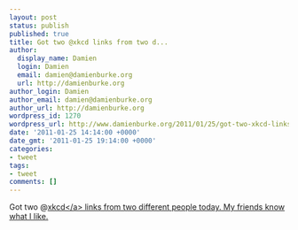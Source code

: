 ```yaml
---
layout: post
status: publish
published: true
title: Got two @xkcd links from two d...
author:
  display_name: Damien
  login: Damien
  email: damien@damienburke.org
  url: http://damienburke.org
author_login: Damien
author_email: damien@damienburke.org
author_url: http://damienburke.org
wordpress_id: 1270
wordpress_url: http://www.damienburke.org/2011/01/25/got-two-xkcd-links-from-two-d/
date: '2011-01-25 14:14:00 +0000'
date_gmt: '2011-01-25 19:14:00 +0000'
categories:
- tweet
tags:
- tweet
comments: []
---
```

<p>Got two @<a href="http:&#47;&#47;twitter.com&#47;xkcd" class="aktt_username">xkcd<&#47;a> links from two different people today. My friends know what I like.</p>
